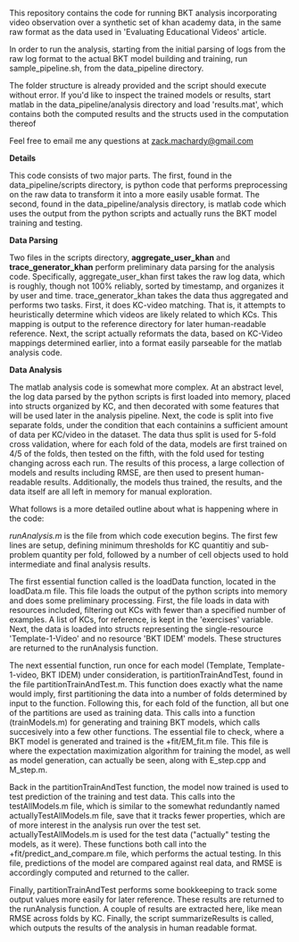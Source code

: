 This repository contains the code for running BKT analysis incorporating video observation over a synthetic set of khan academy data, in the same raw format as the data used in 'Evaluating Educational Videos' article.

In order to run the analysis, starting from the initial parsing of logs from the raw log format to the actual BKT model building and training, run sample_pipeline.sh, from the data_pipeline directory.

The folder structure is already provided and the script should execute without error.
If you'd like to inspect the trained models or results, start matlab in the data\_pipeline/analysis directory and load 'results.mat', which contains both the computed results and the structs used in the computation thereof
 
Feel free to email me any questions at zack.machardy@gmail.com


**Details**

This code consists of two major parts.  The first, found in the data\_pipeline/scripts directory, is python code that performs preprocessing on the raw data to transform it into a more easily usable format.  The second, found in the data\_pipeline/analysis directory, is matlab code which uses the output from the python scripts and actually runs the BKT model training and testing.

**Data Parsing**

Two files in the scripts directory, **aggregate\_user\_khan** and **trace\_generator\_khan** perform preliminary data parsing for the analysis code.
Specifically, aggregate\_user\_khan first takes the raw log data, which is roughly, though not 100% reliably, sorted by timestamp, and organizes it by user and time.   trace\_generator\_khan takes the data thus aggregated and performs two tasks.  First, it does KC-video matching.  That is, it attempts to heuristically determine which videos are likely related to which KCs.  This mapping is output to the reference directory for later human-readable reference.  Next, the script actually reformats the data, based on KC-Video mappings determined earlier, into a format easily parseable for the matlab analysis code.

**Data Analysis**

The matlab analysis code is somewhat more complex.  At an abstract level, the log data parsed by the python scripts is first loaded into memory, placed into structs organized by KC, and then decorated with some features that will be used later in the analysis pipeline.  Next, the code is split into five separate folds, under the condition that each containins a sufficient amount of data per KC/video in the dataset.  The data thus split is used for 5-fold cross validation, where for each fold of the data, models are first trained on 4/5 of the folds, then tested on the fifth, with the fold used for testing changing across each run.  The results of this process, a large collection of models and results including RMSE, are then used to present human-readable results.  Additionally, the models thus trained, the results, and the data itself are all left in memory for manual exploration.

What follows is a more detailed outline about what is happening where in the code:

*runAnalysis.m* is the file from which code execution begins.  The first few lines are setup, defining minimum thresholds for KC quantitiy and sub-problem quantity per fold, followed by a number of cell objects used to hold intermediate and final analysis results.

The first essential function called is the loadData function, located in the loadData.m file.  This file loads the output of the python scripts into memory and does some preliminary processing.  First, the file loads in data with resources included, filtering out KCs with fewer than a specified number of examples.  A list of KCs, for reference, is kept in the 'exercises' variable.  Next, the data is loaded into structs representing the single-resource 'Template-1-Video' and no resource 'BKT IDEM' models.  These structures are returned to the runAnalysis function.

The next essential function, run once for each model (Template, Template-1-video, BKT IDEM) under consideration, is partitionTrainAndTest, found in the file partitionTrainAndTest.m.  This function does exactly what the name would imply, first partitioning the data into a number of folds determined by input to the function.  Following this, for each fold of the function, all but one of the partitions are used as training data.  This calls into a function (trainModels.m) for generating and training BKT models, which calls succesively into a few other functions.  The essential file to check, where a BKT model is generated and trained is the +fit/EM\_fit.m file.  This file is where the expectation maximization algorithm for training the model, as well as model generation, can actually be seen, along with E\_step.cpp and M\_step.m.

Back in the partitionTrainAndTest function, the model now trained is used to test prediction of the training and test data.  This calls into the testAllModels.m file, which is similar to the somewhat redundantly named actuallyTestAllModels.m file, save that it tracks fewer properties, which are of more interest in the analysis run over the test set.  actuallyTestAllModels.m is used for the test data ("actually" testing the models, as it were).  These functions both call into the +fit/predict_and_compare.m file, which performs the actual testing.  In this file, predictions of the model are compared against real data, and RMSE is accordingly computed and returned to the caller.

Finally, partitionTrainAndTest performs some bookkeeping to track some output values more easily for later reference.  These results are returned to the runAnalysis function.  A couple of results are extracted here, like mean RMSE across folds by KC.  Finally, the script summarizeResults is called, which outputs the results of the analysis in human readable format.
 
